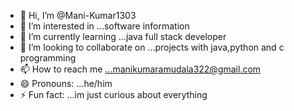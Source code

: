 - 👋 Hi, I’m @Mani-Kumar1303
- 👀 I’m interested in ...software information
- 🌱 I’m currently learning ...java full stack developer
- 💞️ I’m looking to collaborate on ...projects with java,python and c programming 
- 📫 How to reach me ...manikumaramudala322@gmail.com
- 😄 Pronouns: ...he/him
- ⚡ Fun fact: ...im just curious about everything

<!---
Mani-Kumar1303/Mani-Kumar1303 is a ✨ special ✨ repository because its `README.md` (this file) appears on your GitHub profile.
You can click the Preview link to take a look at your changes.
--->
